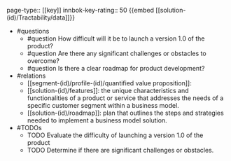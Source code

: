 page-type:: [[key]]
innbok-key-rating:: 50
{{embed [[solution-(id)/Tractability/data]]}}
- #questions
  - #question How difficult will it be to launch a version 1.0 of the product?
  - #question Are there any significant challenges or obstacles to overcome?
  - #question Is there a clear roadmap for product development?
- #relations
  - [[segment-(id)/profile-(id)/quantified value proposition]]: 
  - [[solution-(id)/features]]: the unique characteristics and functionalities of a product or service that addresses the needs of a specific customer segment within a business model.
  - [[solution-(id)/roadmap]]: plan that outlines the steps and strategies needed to implement a business model solution.
- #TODOs
  - TODO Evaluate the difficulty of launching a version 1.0 of the product
  - TODO  Determine if there are significant challenges or obstacles.



